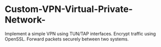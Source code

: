 # Custom-VPN-Virtual-Private-Network-
Implement a simple VPN using TUN/TAP interfaces. Encrypt traffic using OpenSSL. Forward packets securely between two systems.
